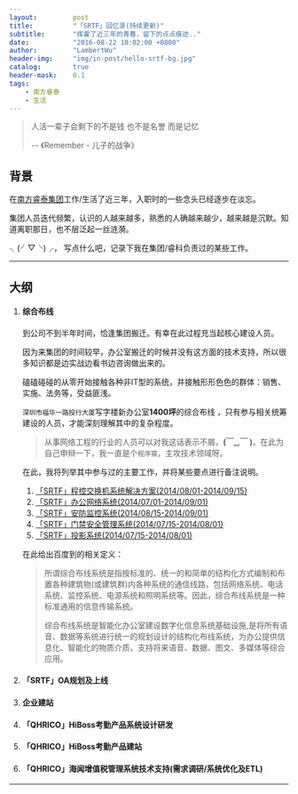 ```yaml
---
layout:     	post
title:      	"「SRTF」回忆录(持续更新)"
subtitle:   	"挥霍了近三年的青春，留下的点点痕迹.."
date:       	"2016-08-22 10:02:00 +0800"
author:     	"LambertWu"
header-img: 	"img/in-post/hello-srtf-bg.jpg"
catalog:	    true
header-mask:    0.1
tags:
    - 南方睿泰
    - 生活
---
```


> 人活一辈子会剩下的不是钱 也不是名誉 而是记忆
>
> -- 《Remember - 儿子的战争》

## 背景

在[南方睿泰集团](http://www.srtf.com)工作/生活了近三年，入职时的一些念头已经逐步在淡忘。

集团人员迭代频繁，认识的人越来越多，熟悉的人确越来越少，越来越是沉默。知道离职那日，也不层泛起一丝涟漪。

╮(╯▽╰)╭， 写点什么吧，记录下我在集团/睿科负责过的某些工作。

---

## 大纲

1. #### 综合布线

   到公司不到半年时间，恰逢集团搬迁。有幸在此过程充当起核心建设人员。

   因为来集团的时间较早，办公室搬迁的时候并没有这方面的技术支持，所以很多知识都是边实战边看书边咨询做出来的。

   磕磕碰碰的从零开始接触各种非IT型的系统，并接触形形色色的群体：销售、实施、法务等，受益匪浅。

   `深圳市福华一路投行大厦`写字楼新办公室**1400坪**的综合布线 ，只有参与相关统筹建设的人员，才能深刻理解其中的复杂程度。

   > 从事网络工程的行业的人员可以对我这话表示不屑，**(￣_,￣ )**。在此为自己申辩一下，我一直是个`程序猿`，主攻技术领域呀。

   在此，我将列举其中参与过的主要工作，并将某些要点进行备注说明。

   1. [「SRTF」程控交换机系统解决方案(2014/08/01-2014/09/15)](/2016/08/22/srtf-pbx/)
   2. [「SRTF」办公网络系统(2014/07/01-2014/09/01)](/2016/08/26/srtf-premises-distributed-system/)
   3. [「SRTF」安防监控系统(2014/08/15-2014/09/01)](/2016/08/22/srtf-security-monitoring/)
   4. [「SRTF」门禁安全管理系统(2014/07/15-2014/08/01)](/2016/08/23/srtf-access-control-system/)
   5. [「SRTF」投影系统(2014/07/15-2014/08/01)](/2016/08/24/srtf-projectin-system/)

   在此给出百度到的相关定义：

   > 所谓综合布线系统是指按标准的、统一的和简单的结构化方式编制和布置各种建筑物(或建筑群)内各种系统的通信线路，包括网络系统、电话系统、监控系统、电源系统和照明系统等。因此，综合布线系统是一种标准通用的信息传输系统。
   >
   > 综合布线系统是智能化办公室建设数字化信息系统基础设施,是将所有语音、数据等系统进行统一的规划设计的结构化布线系统，为办公提供信息化、智能化的物质介质，支持将来语音、数据、图文、多媒体等综合应用。

2. #### 「SRTF」OA规划及上线

3. #### 企业建站

4. #### 「QHRICO」HiBoss考勤产品系统设计研发

5. #### 「QHRICO」HiBoss考勤产品建站

6. #### 「QHRICO」海闻增值税管理系统技术支持(需求调研/系统优化及ETL)


---



